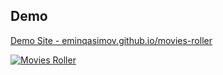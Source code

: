 ## Demo
[Demo Site - eminqasimov.github.io/movies-roller ](https://eminqasimov.github.io/movies-roller/)

[![Movies Roller](https://thumbs.gfycat.com/PaleSpryKrill.webp)](https://eminqasimov.github.io/movies-roller/)
